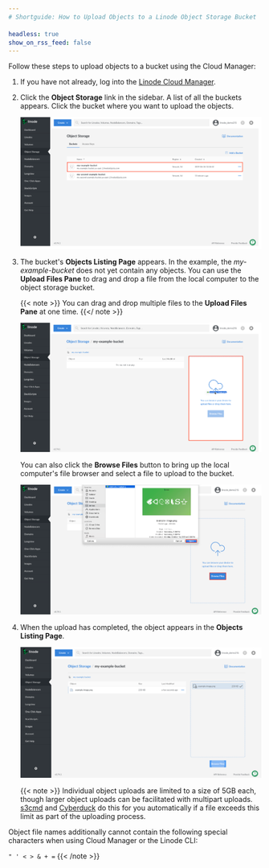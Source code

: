 ```yaml
---
# Shortguide: How to Upload Objects to a Linode Object Storage Bucket

headless: true
show_on_rss_feed: false
---
```


Follow these steps to upload objects to a bucket using the Cloud Manager:

1.  If you have not already, log into the [Linode Cloud Manager](https://cloud.linode.com).

1.  Click the **Object Storage** link in the sidebar. A list of all the buckets appears. Click the bucket where you want to upload the objects.

    ![Select an Object Storage Bucket](select-bucket.png "Select an Object Storage Bucket")

1. The bucket's **Objects Listing Page** appears. In the example, the *my-example-bucket* does not yet contain any objects. You can use the **Upload Files Pane** to drag and drop a file from the local computer to the object storage bucket.

    {{< note >}}
You can drag and drop multiple files to the **Upload Files Pane** at one time.
    {{</ note >}}

    ![Drag and drop an object to the bucket](drag-drop-image-bucket.png "Drag and drop an object to the bucket")

    You can also click the **Browse Files** button to bring up the local computer's file browser and select a file to upload to the bucket.

    ![Upload an object to the bucket using the file browser](upload-with-file-browser.png "Upload an object to the bucket using the file browser")

1.  When the upload has completed, the object appears in the **Objects Listing Page**.

    ![Successful upload of the object](successful-object-upload.png "Successful upload of the object")

    {{< note >}}
Individual object uploads are limited to a size of 5GB each, though larger object uploads can be facilitated with multipart uploads. [s3cmd](/docs/platform/object-storage/how-to-use-object-storage/#s3cmd) and [Cyberduck](/docs/platform/object-storage/how-to-use-object-storage/#cyberduck) do this for you automatically if a file exceeds this limit as part of the uploading process.

Object file names additionally cannot contain the following special characters when using Cloud Manager or the Linode CLI:

  `" ' < > & + =`
{{< /note >}}
